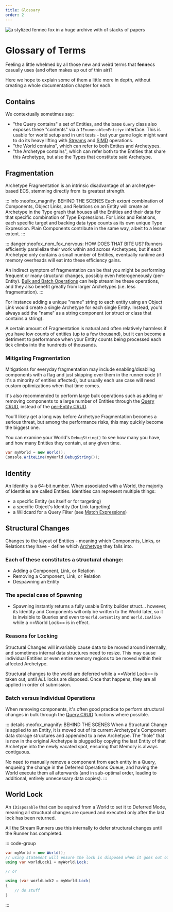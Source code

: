 ```yaml
---
title: Glossary
order: 2
---
```


![a stylized fennec fox in a huge archive with of stacks of papers](https://fennecs.tech/img/fennec-glossary.png)


# Glossary of Terms
Feeling a little whelmed by all those new and weird terms that **fenn**ecs casually uses (and often makes up out of thin air)?

Here we hope to explain some of them a little more in depth, without creating a whole documentation chapter for each.


## Contains
We contextually sometimes say:

- "the Query contains" a set of Entities, and the base `Query` class also exposes these "contents" via a `IEnumerable<Entity>` interface. This is usable for world setup and in unit tests - but your game logic might want to do its heavy lifting with [Streams](/docs/Streams/index.md) and [SIMD](/docs/Streams/SIMD.md) operations.
- "the World contains", which can refer to both Entites and Archetypes.
- "the Archetype contains", which can refer both to the Entities that share this Archetype, but also the Types that constitute said Archetype.

## Fragmentation
Archetype Fragmentation is an intrinsic disadvantage of an archetype-based ECS, stemming directly from its greatest strength. 

::: info :neofox_magnify: BEHIND THE SCENES
Each *extant* combination of Components, Object Links, and Relations on an Entity will create an Archetype in the Type graph that houses all the Entities and their data for that specific combination of Type Expressions. For Links and Relations, each specific target and backing data type counts as its own unique Type Expression. Plain Components contribute in the same way, albeit to a lesser extent.
:::

::: danger :neofox_nom_fox_nervous: HOW DOES THAT BITE US?
Runners efficiently parallelize their work within and across Archetypes, but if each Archetype only contains a small number of Entities, eventually runtime and memory overheads will eat into these efficiency gains.

An indirect symptom of fragmentation can be that you might be performing frequent or many structural changes, possibly even heterogeneously (per-Entity). [Bulk and Batch Operations](/docs/Queries/CRUD.md#batch-operations) can help streamline these operations, and they also benefit greatly from larger Archetypes (i.e. less fragmentation).
:::


For instance adding a unique "name" string to each entity using an Object Link would create a single Archetype for each single Entity. Instead, you'd always add the "name" as a string component (or struct or class that contains a string).

A certain amount of Fragmentation is natural and often relatively harmless if you have low counts of entities (up to a few thousand), but it can become a detriment to performance when your Entity counts being processed each tick climbs into the hundreds of thousands.

### Mitigating Fragmentation
Mitigations for everyday fragmentation may include enabling/disabling components with a flag and just skipping over them in the runner code (if it's a minority of entities affected), but usually each use case will need custom optimizations when that time comes. 

It's also recommended to perform large bulk operations such as adding or removing components to a large number of Entities through the [Query CRUD](/docs/Queries/CRUD.md), instead of the [per-Entity CRUD](/docs/Entities/CRUD.md).

You'll likely get a long way before Archetype Fragmentation becomes a serious threat, but among the performance risks, this may quickly become the biggest one. 

You can examine your World's `DebugString()` to see how many you have, and how many Entities they contain, at any given time.

```cs
var myWorld = new World();
Console.WriteLine(myWorld.DebugString());
```

## Identity
An Identity is a 64-bit number. When associated with a World, the majority of Identities are called Entities. Identities can represent multiple things:
- a specific Entity (as itself or for targeting)
- a specific Object's Identity (for Link targeting)
- a Wildcard for a Query Filter (see [Match Expressions](/docs/Queries/Matching.md))

## Structural Changes

Changes to the layout of Entities - meaning which Components, Links, or Relations they have - define which [Archetype](/docs/Components/index.md#archetypes) they falls into. 

### Each of these constitutes a structural change:
 - Adding a Component, Link, or Relation
 - Removing a Component, Link, or Relation
 - Despawning an Entity

### The special case of Spawning

- Spawning instantly returns a fully usable Entity builder struct... however, its Identity and Components will only be written to the World later, so it is invisible to Queries and even to `World.GetEntity` and `World.IsAlive` while a ==World Lock== is in effect.

### Reasons for Locking
Structural Changes will invariably cause data to be moved around internally, and sometimes internal data structures need to resize. This may cause individual Entities or even entire memory regions to be moved within their affected Archetype.

Structural changes to the world are deferred while a ==World Lock== is taken out, until _ALL_ locks are disposed. Once that happens, they are all applied in order of submission.

### Batch versus Individual Operations
When removing components, it's often good practice to perform structural changes in bulk through the [Query CRUD](/docs/Queries/CRUD.md) functions where possible. 


::: details :neofox_magnify: BEHIND THE SCENES
When a Structural Change is applied to an Entity, it is moved out of its current Archetype's Component data storage structures and appended to a new Archetype. The "hole" that is now in the original Archetype is plugged by copying the last Entity of that Archetype into the newly vacated spot, ensuring that Memory is always contiguous.

No need to manually remove a component from each entity in a Query, enqueing the change in the Deferred Operations Queue, and having the World execute them all afterwards (and in sub-optimal order, leading to additional, entirely unnecessary data copies).
:::


## World Lock

An `IDisposable` that can be aquired from a World to set it to Deferred Mode, meaning all structural changes are queued and executed only after the last lock has been returned.

All the Stream Runners use this internally to defer structural changes until the Runner has completed.

::: code-group

```cs [how to use it]
var myWorld = new World();
// using statement will ensure the lock is disposed when it goes out of scope.
using var worldLock1 = myWorld.Lock;

// or

using (var worldLock2 = myWorld.Lock)
{
    // do stuff
}
```
:::